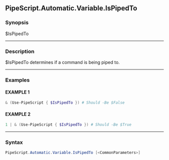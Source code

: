 PipeScript.Automatic.Variable.IsPipedTo
---------------------------------------




### Synopsis
$IsPipedTo



---


### Description

$IsPipedTo determines if a command is being piped to.



---


### Examples
#### EXAMPLE 1
```PowerShell
& (Use-PipeScript { $IsPipedTo }) # Should -Be $False
```

#### EXAMPLE 2
```PowerShell
1 | & (Use-PipeScript { $IsPipedTo }) # Should -Be $True
```



---


### Syntax
```PowerShell
PipeScript.Automatic.Variable.IsPipedTo [<CommonParameters>]
```
